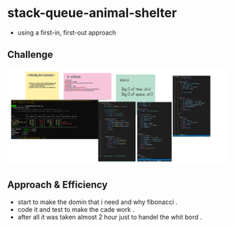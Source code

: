 # stack-queue-animal-shelter
* using a first-in, first-out approach

## Challenge
![](img/animal.png)

## Approach & Efficiency
* start to make the domin that i need and why fibonacci .
* code it and test to make the cade work .
* after all it was taken almost 2 hour just to handel the whit bord .